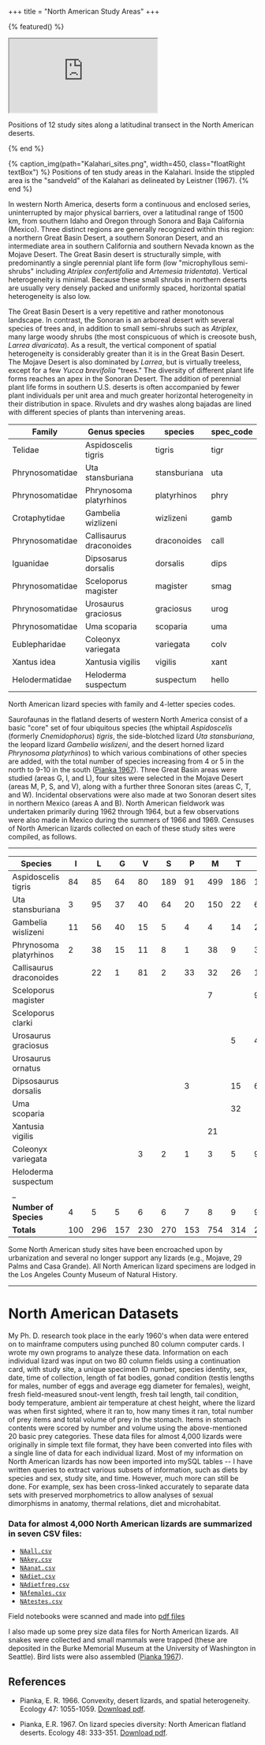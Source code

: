 +++
title = "North American Study Areas"
+++

{% featured() %}
<div class="mapContainer">
    <iframe class="map" src="https://www.google.com/maps/d/embed?mid=zpIWQxRgYrSw.kFqOL5tGUshk&hl=en&ll=36.27268,-114.38964&spn=15,25"></iframe>
</div>

<div class= "featuredCaption">

Positions of 12 study sites along a latitudinal transect in the North American
deserts.

</div>

{% end %}


{% caption_img(path="Kalahari_sites.png", width=450, class="floatRight textBox") %}
Positions of ten study areas in the Kalahari. Inside the stippled area is the
"sandveld" of the Kalahari as delineated by Leistner (1967).
{% end %}

In western North America, deserts form a continuous and enclosed series,
uninterrupted by major physical barriers, over a latitudinal range of 1500 km,
from southern Idaho and Oregon through Sonora and Baja California (Mexico).
Three distinct regions are generally recognized within this region: a northern
Great Basin Desert, a southern Sonoran Desert, and an intermediate area in
southern California and southern Nevada known as the Mojave Desert. The Great
Basin desert is structurally simple, with predominantly a single perennial
plant life form (low "microphyllous semi-shrubs" including _Atriplex
confertifolia_ and _Artemesia tridentata_). Vertical heterogeneity is minimal.
Because these small shrubs in northern deserts are usually very densely packed
and uniformly spaced, horizontal spatial heterogeneity is also low.

The Great Basin Desert is a very repetitive and rather monotonous landscape. In
contrast, the Sonoran is an arboreal desert with several species of trees and,
in addition to small semi-shrubs such as _Atriplex_, many large woody shrubs
(the most conspicuous of which is creosote bush, _Larrea divaricata_). As a
result, the vertical component of spatial heterogeneity is considerably greater
than it is in the Great Basin Desert. The Mojave Desert is also dominated by
_Larrea_, but is virtually treeless, except for a few _Yucca brevifolia_
"trees." The diversity of different plant life forms reaches an apex in the
Sonoran Desert. The addition of perennial plant life forms in southern U.S.
deserts is often accompanied by fewer plant individuals per unit area and much
greater horizontal heterogeneity in their distribution in space. Rivulets and
dry washes along bajadas are lined with different species of plants than
intervening areas.

| Family          | Genus species           | species      | spec_code |
| --------------- | ----------------------- | ------------ | --------- |
| Telidae         | Aspidoscelis tigris     | tigris       | tigr      |
| Phrynosomatidae | Uta stansburiana        | stansburiana | uta       |
| Phrynosomatidae | Phrynosoma platyrhinos  | platyrhinos  | phry      |
| Crotaphytidae   | Gambelia wizlizeni      | wizlizeni    | gamb      |
| Phrynosomatidae | Callisaurus draconoides | draconoides  | call      |
| Iguanidae       | Dipsosarus dorsalis     | dorsalis     | dips      |
| Phrynosomatidae | Sceloporus magister     | magister     | smag      |
| Phrynosomatidae | Urosaurus graciosus     | graciosus    | urog      |
| Phrynosomatidae | Uma scoparia            | scoparia     | uma       |
| Eublepharidae   | Coleonyx variegata      | variegata    | colv      |
| Xantus idea     | Xantusia vigilis        | vigilis      | xant      |
| Helodermatidae  | Heloderma suspectum     | suspectum    | hello      |

<div class="caption"> North American lizard species with family and 4-letter species codes. </div>

Saurofaunas in the flatland deserts of western North America consist of a basic
"core" set of four ubiquitous species (the whiptail _Aspidoscelis_ (formerly
_Cnemidophorus_) _tigris_, the side-blotched lizard _Uta stansburiana_, the
leopard lizard _Gambelia wislizeni_, and the desert horned lizard _Phrynosoma
platyrhinos_) to which various combinations of other species are added, with
the total number of species increasing from 4 or 5 in the north to 9-10 in the
south ([Pianka 1967](http://www.zo.utexas.edu/courses/THOC/NAlizdiv.pdf)).
Three Great Basin areas were studied (areas G, I, and L), four sites were
selected in the Mojave Desert (areas M, P, S, and V), along with a further
three Sonoran sites (areas C, T, and W). Incidental observations were also made
at two Sonoran desert sites in northern Mexico (areas A and B). North American
fieldwork was undertaken primarily during 1962 through 1964, but a few
observations were also made in Mexico during the summers of 1966 and 1969.
Censuses of North American lizards collected on each of these study sites were
compiled, as follows.

---

| Species                 | I   | L   | G   | V   | S   | P   | M   | T   | W   | с   | A   | B   | Totals |
| ----------------------- | --- | --- | --- | --- | --- | --- | --- | --- | --- | --- | --- | --- | ------ |
| Aspidoscelis tigris     | 84  | 85  | 64  | 80  | 189 | 91  | 499 | 186 | 137 | 467 | 28  | 70  | 1980   |
| Uta stansburiana        | 3   | 95  | 37  | 40  | 64  | 20  | 150 | 22  | 60  | 361 | 44  | 25  | 921    |
| Gambelia wislizeni      | 11  | 56  | 40  | 15  | 5   | 4   | 4   | 14  | 2   | 3   | 6   |     | 160    |
| Phrynosoma platyrhinos  | 2   | 38  | 15  | 11  | 8   | 1   | 38  | 9   | 3   | 15  |     | 1   | 141    |
| Callisaurus draconoides |     | 22  | 1   | 81  | 2   | 33  | 32  | 26  | 15  | 49  | 96  | 46  | 403    |
| Sceloporus magister     |     |     |     |     |     |     | 7   |     | 9   | 16  | 19  | 26  | 77     |
| Sceloporus clarki       |     |     |     |     |     |     |     |     |     |     | 3   |     | 3      |
| Urosaurus graciosus     |     |     |     |     |     |     |     | 5   | 4   | 25  |     | 1   | 35     |
| Urosaurus ornatus       |     |     |     |     |     |     |     |     |     |     | 66  | 36  | 102    |
| Dipsosaurus dorsalis    |     |     |     |     |     | 3   |     | 15  | 6   | 21  |     | 10  | 55     |
| Uma scoparia            |     |     |     |     |     |     |     | 32  |     |     |     |     | 32     |
| Xantusia vigilis        |     |     |     |     |     |     | 21  |     |     |     |     |     | 21     |
| Coleonyx variegata      |     |     |     | 3   | 2   | 1   | 3   | 5   | 9   | 18  |     | 3   | 44     |
| Heloderma suspectum     |     |     |     |     |     |     |     |     |     | 1   |     |     | 1      |
| _                       |     |     |     |     |     |     |     |     |     |     |     |     |        |
| **Number of Species**   | 4   | 5   | 5   | 6   | 6   | 7   | 8   | 9   | 9   | 10  | 7   | 9   | 14     |
| **Totals**              | 100 | 296 | 157 | 230 | 270 | 153 | 754 | 314 | 245 | 976 | 262 | 218 | 3975   |

<div class="caption">
Some North American study sites have been encroached upon by urbanization
and several no longer support  any lizards (e.g., Mojave, 29 Palms and Casa
Grande). All North American lizard specimens are lodged in the Los Angeles
County Museum of Natural History.
</div>

---

# North American Datasets

 My Ph. D. research took place in the early 1960's when data were entered on to
 mainframe computers using punched 80 column computer cards. I wrote my own
 programs to analyze these data. Information on each individual lizard was
 input on two 80 column fields using a continuation card, with study site, a
 unique specimen ID number, species identity, sex, date, time of collection,
 length of fat bodies, gonad condition (testis lengths for males, number of
 eggs and average egg diameter for females), weight, fresh field-measured
 snout-vent length, fresh tail length, tail condition, body temperature,
 ambient air temperature at chest height, where the lizard was when first
 sighted, where it ran to, how many times it ran, total number of prey items
 and total volume of prey in the stomach. Items in stomach contents were scored
 by number and volume using the above-mentioned 20 basic prey categories. These
 data files for almost 4,000 lizards were originally in simple text file
 format, they have been converted into files with a single line of data for
 each individual lizard. Most of my information on North American lizards has
 now been imported into mySQL tables -- I have written queries to extract
 various subsets of information, such as diets by species and sex, study site,
 and time. However, much more can still be done. For example, sex has been
 cross-linked accurately to separate data sets with preserved morphometrics to
 allow analyses of sexual dimorphisms in anatomy, thermal relations, diet and
 microhabitat.

### Data for almost 4,000 North American lizards are summarized in seven CSV files:

* [`NAall.csv`](NAall.csv)
* [`NAkey.csv`](NAkey.csv)
* [`NAanat.csv`](NAanat.csv)
* [`NAdiet.csv`](NAdiet.csv)
* [`NAdietfreq.csv`](NAdietfreq.csv)
* [`NAfemales.csv`](NAfemales.csv)
* [`NAtestes.csv`](NAtestes.csv)

Field notebooks were scanned and made into [pdf files](FieldNotes.pdf)

I also made up some prey size data files for North American lizards. All snakes
were collected and small mammals were trapped (these are deposited in the Burke
Memorial Museum at the University of Washington in Seattle). Bird lists were
also assembled ([Pianka
1967](http://www.zo.utexas.edu/courses/THOC/NAlizdiv.pdf)).

## References

* Pianka, E. R. 1966. Convexity, desert lizards, and spatial heterogeneity. Ecology 47: 1055-1059. [Download pdf](convexity-1966.pdf).

* Pianka, E.R. 1967. On lizard species diversity: North American flatland deserts. Ecology 48: 333-351. [Download pdf](NAlizdiv.pdf).
